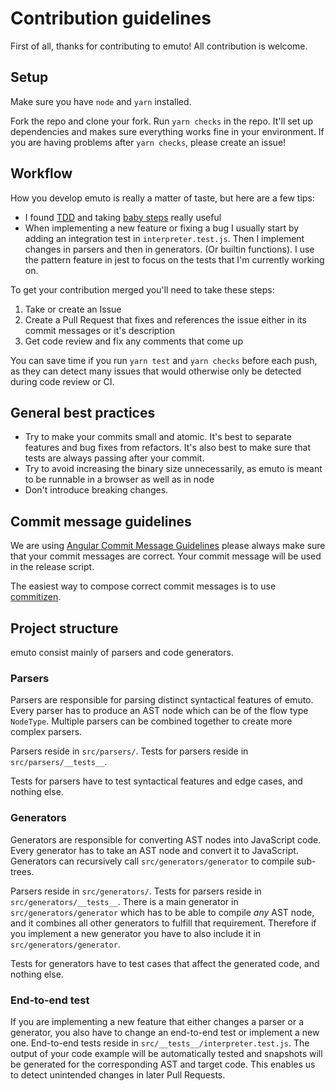 # Contribution guidelines

First of all, thanks for contributing to emuto! All contribution is welcome.

## Setup

Make sure you have `node` and `yarn` installed.

Fork the repo and clone your fork. Run `yarn checks` in the repo. It'll set up dependencies and makes sure everything works fine
in your environment. If you are having problems after `yarn checks`, please create an issue!

## Workflow

How you develop emuto is really a matter of taste, but here are a few tips:

- I found [TDD](https://en.wikipedia.org/wiki/Test-driven_development) and taking [baby steps](http://codingdojo.org/BabySteps/) really useful
- When implementing a new feature or fixing a bug I usually start by adding an integration test in `interpreter.test.js`.
Then I implement changes in parsers and then in generators. (Or builtin functions).
I use the pattern feature in jest to focus on the tests that I'm currently working on.

To get your contribution merged you'll need to take these steps:

1. Take or create an Issue
2. Create a Pull Request that fixes and references the issue either in its commit messages or it's description
3. Get code review and fix any comments that come up

You can save time if you run `yarn test` and `yarn checks` before each push, as they can detect many issues that would otherwise only be detected
during code review or CI.

## General best practices

- Try to make your commits small and atomic. It's best to separate features and bug fixes from refactors. It's also best to make sure that
tests are always passing after your commit.
- Try to avoid increasing the binary size unnecessarily, as emuto is meant to be runnable in a browser as well as in node
- Don't introduce breaking changes.

## Commit message guidelines

We are using [Angular Commit Message Guidelines](https://github.com/angular/angular.js/blob/master/DEVELOPERS.md#-git-commit-guidelines)
please always make sure that your commit messages are correct. Your commit message will be used in the release script.

The easiest way to compose correct commit messages is to use [commitizen](https://github.com/commitizen/cz-cli).

## Project structure

emuto consist mainly of parsers and code generators.

### Parsers

Parsers are responsible for parsing distinct syntactical features of emuto. Every parser has to produce an AST node which can be of the flow type `NodeType`. Multiple parsers can be combined together to create more complex parsers.

Parsers reside in `src/parsers/`. Tests for parsers reside in `src/parsers/__tests__`.

Tests for parsers have to test syntactical features and edge cases, and nothing else.

### Generators

Generators are responsible for converting AST nodes into JavaScript code. Every generator has to take an AST node and convert it to JavaScript. Generators can recursively call  `src/generators/generator` to compile sub-trees.

Parsers reside in `src/generators/`. Tests for parsers reside in `src/generators/__tests__`. There is a main generator in `src/generators/generator` which has to be able to compile *any* AST node, and it combines all other generators to fulfill that requirement. Therefore if you implement a new generator you have to also include it in `src/generators/generator`.

Tests for generators have to test cases that affect the generated code, and nothing else.

### End-to-end test

If you are implementing a new feature that either changes a parser or a generator, you also have to change an end-to-end test or implement a new one. End-to-end tests reside in `src/__tests__/interpreter.test.js`. The output of your code example will be automatically tested and snapshots will be generated for the corresponding AST and target code. This enables us to detect unintended changes in later Pull Requests.

